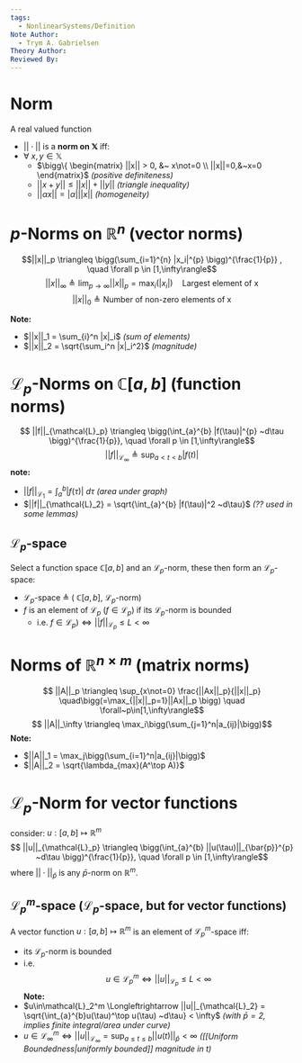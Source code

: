 ```yaml
---
tags:
  - NonlinearSystems/Definition
Note Author:
  - Trym A. Gabrielsen
Theory Author: 
Reviewed By:
---
```


# Norm
A real valued function 
- $||\cdot||$ 
is a **norm on $\mathbb{X}$** iff:
- $\forall~x,y\in\mathbb{X}$
	- $\bigg\{ \begin{matrix} ||x|| > 0, &~ x\not=0 \\ ||x||=0,&~x=0 \end{matrix}$       *(positive definiteness)*
	- $||x+y|| \leq ||x||+||y||$   *(triangle inequality)*
	- $||\alpha x|| = |\alpha| ||x||$             *(homogeneity)*



# $p$-Norms on $\mathbb{R}^{n}$  (vector norms)
$$||x||_p \triangleq \bigg(\sum_{i=1}^{n} |x_i|^{p} \bigg)^{\frac{1}{p}} , \quad \forall p \in [1,\infty\rangle$$
$$||x||_\infty \triangleq \lim_{p\rightarrow\infty}||x||_p = \max_{i}(|x_i|) \quad \text{Largest element of x}$$
$$||x||_0 \triangleq \text{Number of non-zero elements of x}$$

**Note:**
- $||x||_1 = \sum_{i}^n |x|_i$         *(sum of elements)*
- $||x||_2 = \sqrt{\sum_i^n |x|_i^2}$    *(magnitude)*


# $\mathcal{L}_p$-Norms on $\mathbb{C}[a,b]$   (function norms)
$$ ||f||_{\mathcal{L}_p} \triangleq  \bigg(\int_{a}^{b} |f(\tau)|^{p} ~d\tau \bigg)^{\frac{1}{p}}, \quad \forall p \in [1,\infty\rangle$$
$$ ||f||_{\mathcal{L}_\infty} \triangleq  \sup_{a<t<b}|f(t)|$$
**note:**
- $||f||_{\mathcal{L}_1} = \int_{a}^{b} |f(\tau)| ~d\tau$          *(area under graph)*
- $||f||_{\mathcal{L}_2} = \sqrt{\int_{a}^{b} |f(\tau)|^2 ~d\tau}$    *(?? used in some lemmas)*

## $\mathcal{L}_p$-space
Select a function space $\mathbb{C}[a,b]$ and an $\mathcal{L}_p$-norm, these then form an $\mathcal{L}_p$-space:
- $\mathcal{L}_p$-space $\triangleq$ ( $\mathbb{C}[a,b]$, $\mathcal{L}_p$-norm)
- $f$ is an element of $\mathcal{L}_p$  ($f\in\mathcal{L}_p$) if its $\mathcal{L}_p$-norm is bounded
	- i.e. $f\in\mathcal{L}_p) \Longleftrightarrow ||f||_{\mathcal{L}_p} \leq L < \infty$


# Norms of $\mathbb{R}^{n\times m}$  (matrix norms)
$$ ||A||_p \triangleq \sup_{x\not=0} \frac{||Ax||_p}{||x||_p} \quad\bigg(=\max_{||x||_p=1}||Ax||_p \bigg) \quad  \forall~p\in[1,\infty\rangle$$
$$ ||A||_\infty \triangleq \max_i\bigg(\sum_{j=1}^n|a_{ij}|\bigg)$$
**Note:**
- $||A||_1 =  \max_j\bigg(\sum_{i=1}^n|a_{ij}|\bigg)$
- $||A||_2 = \sqrt{\lambda_{max}(A^\top A)}$ 



# $\mathcal{L}_p$-Norm for vector functions
consider:  $u:[a,b]\mapsto\mathbb{R}^m$
$$ ||u||_{\mathcal{L}_p} \triangleq  \bigg(\int_{a}^{b} ||u(\tau)||_{\bar{p}}^{p} ~d\tau \bigg)^{\frac{1}{p}}, \quad \forall p \in [1,\infty\rangle$$
where $||\cdot||_\bar{p}$  is any $\bar{p}$-norm on $\mathbb{R}^m$.
## $\mathcal{L}_p^m$-space    ($\mathcal{L}_p$-space, but for vector functions)
A vector function $u:[a,b]\mapsto\mathbb{R}^m$ is an element of $\mathcal{L}_p^m$-space iff:
- its $\mathcal{L}_p$-norm is bounded
- i.e. $$u\in\mathcal{L}_p^m \Longleftrightarrow ||u||_{\mathcal{L}_p} \leq L < \infty$$
**Note:**
- $u\in\mathcal{L}_2^m \Longleftrightarrow ||u||_{\mathcal{L}_2} = \sqrt{\int_{a}^{b}u(\tau)^\top u(\tau) ~d\tau} < \infty$     *(with $\bar{p}=2$,  implies finite integral/area under curve)*
- $u\in\mathcal{L}_\infty^m \Longleftrightarrow ||u||_{\mathcal{L}_\infty} = \sup_{a\leq t\leq b}||u(t)||_{\bar{p}} < \infty$       *([[Uniform Boundedness|uniformly bounded]] magnitude in t)*






